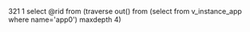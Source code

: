 321 1 select @rid from (traverse out() from (select from v_instance_app where name='app0') maxdepth 4) 
